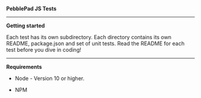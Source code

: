 **PebblePad JS Tests**

----

**Getting started**

Each test has its own subdirectory. Each directory contains its own README, package.json and set of unit tests. Read the README for each test before you dive in coding!

----

**Requirements**

* Node - Version 10 or higher.

* NPM
